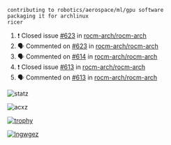 ```
contributing to robotics/aerospace/ml/gpu software
packaging it for archlinux
ricer
```

<!--START_SECTION:activity-->
1. ❗️ Closed issue [#623](https://github.com/rocm-arch/rocm-arch/issues/623) in [rocm-arch/rocm-arch](https://github.com/rocm-arch/rocm-arch)
2. 🗣 Commented on [#623](https://github.com/rocm-arch/rocm-arch/issues/623) in [rocm-arch/rocm-arch](https://github.com/rocm-arch/rocm-arch)
3. 🗣 Commented on [#614](https://github.com/rocm-arch/rocm-arch/issues/614) in [rocm-arch/rocm-arch](https://github.com/rocm-arch/rocm-arch)
4. ❗️ Closed issue [#613](https://github.com/rocm-arch/rocm-arch/issues/613) in [rocm-arch/rocm-arch](https://github.com/rocm-arch/rocm-arch)
5. 🗣 Commented on [#613](https://github.com/rocm-arch/rocm-arch/issues/613) in [rocm-arch/rocm-arch](https://github.com/rocm-arch/rocm-arch)
<!--END_SECTION:activity-->


![statz](https://github-readme-stats.vercel.app/api?username=acxz&include_all_commits=true&show_icons=true)

<p><img align="center" src="https://github-readme-streak-stats.herokuapp.com/?user=acxz&" alt="acxz" /></p>

[![trophy](https://github-profile-trophy.vercel.app/?username=acxz)](https://github.com/ryo-ma/github-profile-trophy)

[![lngwgez](https://github-readme-stats.vercel.app/api/top-langs/?username=acxz&layout=compact)](https://github.com/acxz/github-readme-stats)
